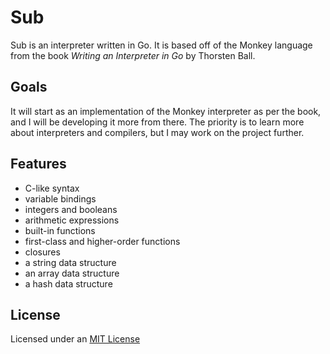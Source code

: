 # Sub
Sub is an interpreter written in Go.
It is based off of the Monkey language from the book *Writing an Interpreter in Go* by Thorsten Ball.

## Goals
It will start as an implementation of the Monkey interpreter as per the book, and I will be developing it more from there. The priority is to learn more about interpreters and compilers, but I may work on the project further.

## Features
- C-like syntax
- variable bindings
- integers and booleans
- arithmetic expressions
- built-in functions
- first-class and higher-order functions
- closures
- a string data structure
- an array data structure
- a hash data structure

<!--
### To Do
- token:
    - Change token type to int/byte
    - Add line/byte numbers
- lexer:
    - change ch type from byte to rune
-->

## License
Licensed under an [MIT License](LICENSE)

<!--
|\____ //=____
| ____[ ]____/
|/
-->
